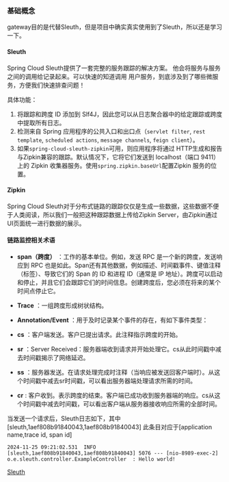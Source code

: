 ### 基础概念

gateway目的是代替Sleuth，但是项目中确实真实使用到了Sleuth，所以还是学习一下。

#### Sleuth

Spring Cloud Sleuth提供了一套完整的服务跟踪的解决方案。  他会将服务与服务之间的调用给记录起来。可以快速的知道调用 用户服务，到底涉及到了哪些微服务，方便我们快速排查问题！ 

具体功能：

1. 将跟踪和跨度 ID 添加到 Slf4J，因此您可以从日志聚合器中的给定跟踪或跨度中提取所有日志。
2.  检测来自 Spring 应用程序的公共入口和出口点（`servlet filter`, `rest template`, `scheduled actions`, `message channels`, `feign client`）。 
3.  如果`spring-cloud-sleuth-zipkin`可用，则应用程序将通过 HTTP生成和报告与Zipkin兼容的跟踪。默认情况下，它将它们发送到 localhost（端口 9411）上的 Zipkin 收集器服务。使用`spring.zipkin.baseUrl`配置Zipkin 服务的位置。  

#### Zipkin

Spring Cloud Sleuth对于分布式链路的跟踪仅仅是生成一些数据，这些数据不便于人类阅读，所以我们一般把这种跟踪数据上传给Zipkin Server，由Zipkin通过UI页面统一进行数据的展示。 

#### 链路监控相关术语

- **span（跨度）** ：工作的基本单位。例如，发送 RPC 是一个新的跨度，发送响应到 RPC 也是如此。Span还有其他数据，例如描述、时间戳事件、键值注释（标签）、导致它们的 Span 的 ID 和进程 ID（通常是 IP 地址）。跨度可以启动和停止，并且它们会跟踪它们的时间信息。创建跨度后，您必须在将来的某个时间点停止它。
- **Trace** ：一组跨度形成树状结构。
- **Annotation/Event** ：用于及时记录某个事件的存在，有如下事件类型：
- **cs** ：客户端发送。客户已提出请求。此注释指示跨度的开始。

- **sr** ：Server Received：服务器端收到请求并开始处理它。cs从此时间戳中减去时间戳揭示了网络延迟。
- **ss** ：服务器发送。在请求处理完成时注释（当响应被发送回客户端时）。从这个时间戳中减去sr时间戳，可以看出服务器端处理请求所需的时间。
- **cr** : 客户收到。表示跨度的结束。客户端已成功收到服务器端的响应。cs从这个时间戳中减去时间戳，可以看出客户端从服务器接收响应所需的全部时间。

当发送一个请求后，Sleuth日志如下，其中 [sleuth,1aef808b91840043,1aef808b91840043]  此条目对应于[application name,trace id, span id]

```
2024-11-25 09:21:02.531  INFO [sleuth,1aef808b91840043,1aef808b91840043] 5076 --- [nio-8989-exec-2] o.e.sleuth.controller.ExampleController  : Hello world!
```



[Sleuth](https://developer.aliyun.com/article/1203201#slide-0)